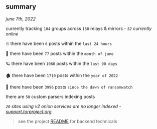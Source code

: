 
## summary
_june 7th, 2022_

currently tracking `104` groups across `150` relays & mirrors - _`52` currently online_

⏲ there have been `6` posts within the `last 24 hours`

🦈 there have been `77` posts within the `month of june`

🪐 there have been `1060` posts within the `last 90 days`

🏚 there have been `1710` posts within the `year of 2022`

🦕 there have been `3996` posts `since the dawn of ransomwatch`

there are `50` custom parsers indexing posts

_`20` sites using v2 onion services are no longer indexed - [support.torproject.org](https://support.torproject.org/onionservices/v2-deprecation/)_

> see the project [README](https://github.com/joshhighet/ransomwatch#ransomwatch--) for backend technicals
